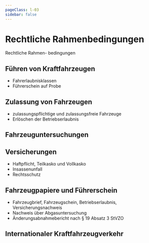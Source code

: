```yaml
---
pageClass: l-03
sidebar: false
---
```


# Rechtliche Rahmen&shy;bedingungen

<auswahl>

<item itemSize="i-sm" class="l3 slabT itemTitle">	

<div class="l3w">
      	<span class="l3a">Rechtliche</span>
      	<span class="l3b">Rahmen-</span>
      	<span class="l3c">bedingungen</span>
</div>

</item>

<item itemSize="i-sm" itemClass="itemFuehrenVonKfz">

## Führen von Kraftfahrzeugen

- Fahrerlaubnisklassen
- Führerschein auf Probe

</item>

<item itemSize="i-sm itemZulassung">

## Zulassung von Fahrzeugen

- zulassungspflichtige und zulassungsfreie Fahrzeuge
- Erlöschen der Betriebserlaubnis

</item>

<item itemSize="i-sm itemUntersuchungen">

## Fahrzeug&shy;unter&shy;suchungen

</item>


<item itemSize="i-l" itemClass="itemVersicherung">

## Versicherungen

- Haftpflicht, Teilkasko und Vollkasko
- Insassenunfall
- Rechtsschutz

</item>


<item itemSize="i-xl" itemClass="itemPapiere">

## Fahrzeug&shy;papiere und Führerschein

- Fahrzeugbrief, Fahrzeugschein, Betriebserlaubnis, Versicherungsnachweis
- Nachweis über Abgasuntersuchung
- Änderungsabnahmebericht nach § 19 Absatz 3 StVZO

</item>

<item itemSize="i-sm" itemClass="itemInternational">

## Inter&shy;nationaler Kraft&shy;fahrzeug&shy;verkehr

</item>

</auswahl>